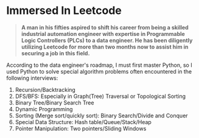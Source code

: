 # Immersed In Leetcode
>**A man in his fifties aspired to shift his career from being a skilled industrial automation engineer with expertise in Programmable Logic Controllers (PLCs) to a data engineer. He has been diligently utilizing Leetcode for more than two months now to assist him in securing a job in this field.**

According to the data engineer's roadmap, I must first master Python, so I used Python to solve special algorithm problems often encountered in the following interviews:
1. Recursion/Backtracking
1. DFS/BFS: Especially in Graph(Tree) Traversal or Topological Sorting
1. Binary Tree/Binary Search Tree
1. Dynamic Programming
1. Sorting (Merge sort/quickly sort): Binary Search/Divide and Conquer
1. Special Data Structure: Hash table/Queue/Stack/Heap
1. Pointer Manipulation: Two pointers/Sliding Windows


